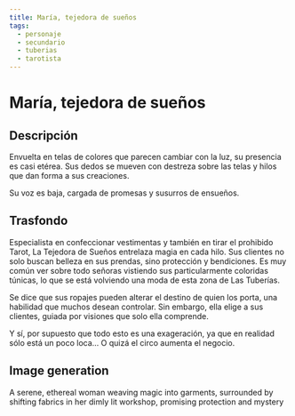 ```yaml
---
title: María, tejedora de sueños
tags:
  - personaje
  - secundario
  - tuberias
  - tarotista
---
```


# María, tejedora de sueños

## Descripción

Envuelta en telas de colores que parecen cambiar con la luz, su presencia es casi etérea. Sus dedos se mueven con destreza sobre las telas y hilos que dan forma a sus creaciones.

Su voz es baja, cargada de promesas y susurros de ensueños.

## Trasfondo

Especialista en confeccionar vestimentas y también en tirar el prohibido Tarot, La Tejedora de Sueños entrelaza magia en cada hilo. Sus clientes no solo buscan belleza en sus prendas, sino protección y bendiciones. Es muy común ver sobre todo señoras vistiendo sus particularmente coloridas túnicas, lo que se está volviendo una moda de esta zona de Las Tuberías.

Se dice que sus ropajes pueden alterar el destino de quien los porta, una habilidad que muchos desean controlar. Sin embargo, ella elige a sus clientes, guiada por visiones que solo ella comprende.

Y sí, por supuesto que todo esto es una exageración, ya que en realidad sólo está un poco loca… O quizá el circo aumenta el negocio.

## Image generation

A serene, ethereal woman weaving magic into garments, surrounded by shifting fabrics in her dimly lit workshop, promising protection and mystery 